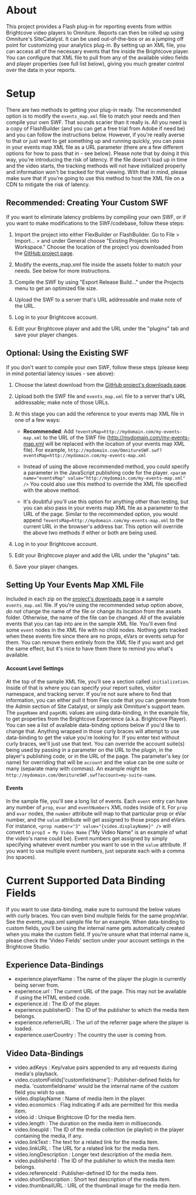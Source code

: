 About
=====

This project provides a Flash plug-in for reporting events from within Brightcove video players to Omniture. Reports can then be rolled up using Omniture's SiteCatalyst. It can be used out-of-the-box or as a jumping off point for customizing your analytics plug-in. By setting up an XML file, you can access all of the necessary events that fire inside the Brightcove player. You can configure that XML file to pull from any of the available video fields and player properties (see full list below), giving you much greater control over the data in your reports.

Setup
=====

There are two methods to getting your plug-in ready. The recommended option is to modify the `events_map.xml` file to match your needs and then compile your own SWF. That sounds scarier than it really is. All you need is a copy of FlashBuilder (and you can get a free trial from Adobe if need be) and you can follow the instructions below. However, if you're really averse to that or just want to get something up and running quickly, you can pass in your events map XML file as a URL parameter (there are a few different options for how to pass that in - see below). Please note that by doing it this way, you're introducing the risk of latency. If the file doesn't load up in time and the video starts, the tracking methods will not have initialized properly and information won't be tracked for that viewing. With that in mind, please make sure that if you're going to use this method to host the XML file on a CDN to mitigate the risk of latency.


Recommended: Creating Your Custom SWF
-------------------------------------
If you want to eliminate latency problems by compiling your own SWF, or if you want to make modifications to the SWF/codebase, follow these steps:

1.	Import the project into either FlexBuilder or FlashBuilder. Go to File > Import... > and under General choose "Existing Projects into Workspace." Choose the location of the project you downloaded from the [GitHub project page](https://github.com/BrightcoveOS/Omniture-SWF).

2.	Modify the events_map.xml file inside the assets folder to match your needs. See below for more instructions.

3.	Compile the SWF by using "Export Release Build..." under the Projects menu to get an optimized file size.

4.	Upload the SWF to a server that's URL addressable and make note of the URL.

5.	Log in to your Brightcove account.

6.	Edit your Brightcove player and add the URL under the "plugins" tab and save your player changes.


Optional: Using the Existing SWF 
--------------------------------
If you don't want to compile your own SWF, follow these steps (please keep in mind potential latency issues - see above):

1.	Choose the latest download from the [GitHub project's downloads page](https://github.com/BrightcoveOS/Omniture-SWF/downloads).

2.	Upload both the SWF file and `events_map.xml` file to a server that's URL addressable; make note of those URLs.

3.	At this stage you can add the reference to your events map XML file in one of a few ways:

	*	**Recommended**: Add `?eventsMap=http://mydomain.com/my-events-map.xml` to the URL of the SWF file (http://mydomain.com/my-events-map.xml will be replaced with the location of your events map XML file). For example, `http://mydomain.com/OmnitureSWF.swf?eventsMap=http://mydomain.com/my-events-map.xml`
	
	*	Instead of using the above recommended method, you could specify a parameter in the JavaScript publishing code for the player.
		`<param name="eventsMap" value="http://mydomain.com/my-events-map.xml" />`
		You could also use this method to override the XML file specified with the above method.
		
	*	It's doubtful you'll use this option for anything other than testing, but you can also pass in your events map XML file as a parameter to the URL of the page. Similar to the recommended option, you would append `?eventsMap=http://mydomain.com/my-events-map.xml` to the current URL in the browser's address bar. This option will override the above two methods if either or both are being used.

4.	Log in to your Brightcove account.

5.	Edit your Brightcove player and add the URL under the "plugins" tab.

6.	Save your player changes.


Setting Up Your Events Map XML File 
-----------------------------------
Included in each zip on the [project's downloads page](https://github.com/BrightcoveOS/Omniture-SWF/downloads) is a sample `events_map.xml` file. If you're using the recommended setup option above, *do not* change the name of the file or change its location from the assets folder. Otherwise, the name of the file can be changed. All of the available events that you can tap into are in the sample XML file. You'll even find some `event` nodes in the XML file with no child nodes. Nothing gets tracked when these events fire since there are no props, eVars or events setup for them. You can remove them entirely from the XML file if you want and get the same effect, but it's nice to have them there to remind you what's available. 

#### Account Level Settings
At the top of the sample XML file, you'll see a section called `initialization`. Inside of that is where you can specify your report suites, visitor namespace, and tracking server. If you're not sure where to find that information, you can either pull it from Flex code that you can generate from the Admin section of Site Catalyst, or simply ask Omniture's support team. The `pageName` and `pageURL` values are using data-binding, in the example file, to get properties from the Brightcove Experience (a.k.a. Brightcove Player). You can see a list of available data-binding options below if you'd like to change that. Anything wrapped in those curly braces will attempt to use data-binding to get the value you're looking for. If you enter text without curly braces, we'll just use that text. You can override the account suite(s) being used by passing in a parameter on the URL to the plugin, in the player's publishing code, or in the URL of the page. The parameter's key (or name) for overriding that will be `account` and the value can be one suite or many (separate many with commas). An example might be `http://mydomain.com/OmnitureSWF.swf?account=my-suite-name`.

#### Events
In the sample file, you'll see a long list of events. Each `event` entry can have any number of `prop`, `evar` and `eventNumbers` XML nodes inside of it. For `prop` and `evar` nodes, the `number` attribute will map to that particular prop or eVar number, and the `value` attribute will get assigned to those props and eVars. For instance, `<prop number="3" value="{video.displayName}" />` will convert to `prop3 = My Video Name` ("My Video Name" is an example of what the video's name could be). Event numbers get assigned by simply specifying whatever event number you want to use in the `value` attribute. If you want to use multiple event numbers, just separate each with a comma (no spaces).


Current Supported Data Binding Fields
=====================================
If you want to use data-binding, make sure to surround the below values with curly braces. You can even bind multiple fields for the same prop/eVar. See the events_map.xml sample file for an example. When data-binding to custom fields, you'll be using the internal name gets automatically created when you make the custom field. If you're unsure what that internal name is, please check the 'Video Fields' section under your account settings in the Brightcove Studio.

Experience Data-Bindings
------------------------
*	experience.playerName : The name of the player the plugin is currently being server from.
*	experience.url : The current URL of the page. This may not be available if using the HTML embed code.
*	experience.id : The ID of the player.
*	experience.publisherID : The ID of the publisher to which the media item belongs.
*	experience.referrerURL : The url of the referrer page where the player is loaded. 
*	experience.userCountry : The country the user is coming from.

Video Data-Bindings
-------------------
*	video.adKeys : Key/value pairs appended to any ad requests during media's playback.
*	video.customFields['customfieldname'] : Publisher-defined fields for media. 'customfieldname' would be the internal name of the custom field you wish to use.
*	video.displayName : Name of media item in the player.
*	video.economics : Flag indicating if ads are permitted for this media item.
*	video.id : Unique Brightcove ID for the media item.
*	video.length : The duration on the media item in milliseconds.
*	video.lineupId : The ID of the media collection (ie playlist) in the player containing the media, if any.
*	video.linkText : The text for a related link for the media item.
*	video.linkURL : The URL for a related link for the media item.
*	video.longDescription : Longer text description of the media item.
*	video.publisherId : The ID of the publisher to which the media item belongs.
*	video.referenceId : Publisher-defined ID for the media item.
*	video.shortDescription : Short text description of the media item.
*	video.thumbnailURL : URL of the thumbnail image for the media item.